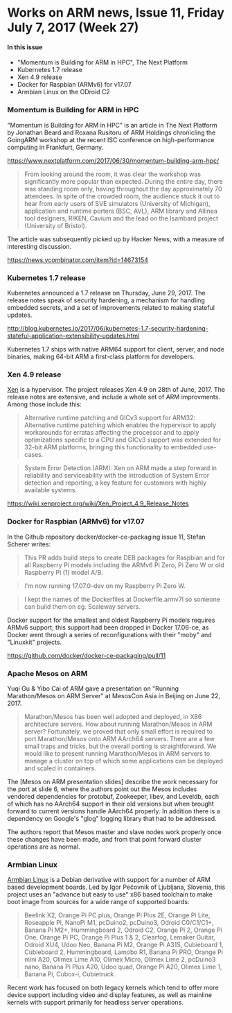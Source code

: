# Works on ARM news, Issue 11, Friday July 7, 2017 (Week 27)

#### In this issue

* "Momentum is Building for ARM in HPC", The Next Platform
* Kubernetes 1.7 release
* Xen 4.9 release
* Docker for Raspbian (ARMv6) for v17.07
* Armbian Linux on the ODroid C2

### Momentum is Building for ARM in HPC

"Momentum is Building for ARM in HPC" is an article
in The Next Platform
by Jonathan Beard and Roxana Rusitoru
of ARM Holdings
chronicling the GoingARM workshop at the recent ISC conference
on high-performance computing
in Frankfurt, Germany.
 
https://www.nextplatform.com/2017/06/30/momentum-building-arm-hpc/

> From looking around the room, it was clear the workshop was
significantly more popular than expected. During the entire day,
there was standing room only, having throughout the day approximately
70 attendees. In spite of the crowded room, the audience stuck it
out to hear from early users of SVE simulators (University of
Michigan), application and runtime porters (BSC, AVL), ARM library
and Allinea tool designers, RIKEN, Cavium and the lead on the
Isambard project (University of Bristol).

The article was subsequently picked up by Hacker News, with
a measure of interesting discussion.

https://news.ycombinator.com/item?id=14673154

### Kubernetes 1.7 release

Kubernetes announced a 1.7 release on Thursday, June 29, 2017.
The release notes speak of security hardening, a mechanism for
handling embedded secrets, and a set of improvements related
to making stateful updates.

http://blog.kubernetes.io/2017/06/kubernetes-1.7-security-hardening-stateful-application-extensibility-updates.html

Kubernetes 1.7 ships with native ARM64 support for client,
server, and node binaries, making 64-bit ARM a first-class
platform for developers.

### Xen 4.9 release

[Xen] is a hypervisor. The project releases Xen 4.9
on 28th of June, 2017. The release notes are extensive,
and include a whole set of ARM improvments. Among those
include this:

> Alternative runtime patching and GICv3 support for ARM32: Alternative
runtime patching which enables the hypervisor to apply workarounds
for erratas affecting the processor and to apply optimizations
specific to a CPU and GICv3 support was extended for 32-bit ARM
platforms, bringing this functionality to embedded use-cases.

> System Error Detection (ARM): Xen on ARM made a step forward in
reliability and serviceability with the introduction of System Error
detection and reporting, a key feature for customers with highly
available systems.

https://wiki.xenproject.org/wiki/Xen_Project_4.9_Release_Notes

[Xen]:https://xenproject.org

### Docker for Raspbian (ARMv6) for v17.07

In the Github repository docker/docker-ce-packaging issue 11, Stefan
Scherer writes:

> This PR adds build steps to create DEB packages for Raspbian and for all Raspberry Pi models including the ARMv6 Pi Zero, Pi Zero W or old Raspberry Pi (1) model A/B.

> I'm now running 17.07.0-dev on my Raspberry Pi Zero W.

> I kept the names of the Dockerfiles at Dockerfile.armv7l so someone can build them on eg. Scaleway servers.

Docker support for the smallest and oldest Raspberry Pi models 
requires ARMv6 support; this support had been dropped in Docker 17.06-ce,
as Docker went through a series of reconfigurations with their
"moby" and "Linuxkit" projects.

https://github.com/docker/docker-ce-packaging/pull/11

### Apache Mesos on ARM

Yuqi Gu & Yibo Cai of ARM gave a presentation on 
"Running Marathon/Mesos on ARM Server" at MesosCon
Asia in Beijing on June 22, 2017.

> Marathon/Mesos has been well adopted and deployed, in X86
architecture servers. How about running Marathon/Mesos in ARM server?
Fortunately, we proved that only small effort is required to port
Marathon/Mesos onto ARM AArch64 servers. There are a few small traps
and tricks, but the overall porting is straightforward. We would
like to present running Marathon/Mesos in ARM servers to manage a
cluster on top of which some applications can be deployed and scaled
in containers.

[Mesos on ARM presenation slides]:http://schd.ws/hosted_files/mesosconasia2017/5f/Running%20Mesos-Marathon%20on%20ARM%20servers.pdf

The [Mesos on ARM presentation slides] describe the work necessary
for the port at slide 6, where the authors point out the Mesos
includes vendored dependencies for protobuf, Zookeeper, libev,
and Leveldb, each of which has no AArch64 support in their old
versions but when brought forward to current versions handle
AArch64 properly. In addition there is a dependency on Google's
"glog" logging library that had to be addressed.

The authors report that Mesos master and slave nodes
work properly once these changes have been made, and
from that point forward cluster operations are as normal.

### Armbian Linux

[Armbian Linux] is a Debian derivative with support for a number
of ARM based development boards. Led by Igor Pečovnik of
Ljubljana, Slovenia, this project uses an 
"advance but easy to use" x86 based toolchain
to make boot image from sources for a wide
range of supported boards:

> Beelink X2, Orange Pi PC plus, Orange Pi Plus 2E, Orange Pi Lite,
Roseapple Pi, NanoPi M1, pcDuino2, pcDuino3, Odroid C0/C1/C1+,
Banana Pi M2+, Hummingboard 2, Odroid C2, Orange Pi 2, Orange Pi
One, Orange Pi PC, Orange Pi Plus 1 & 2, Clearfog, Lemaker Guitar,
Odroid XU4, Udoo Neo, Banana Pi M2, Orange Pi A31S, Cubieboard 1,
Cubieboard 2, Hummingboard, Lamobo R1, Banana Pi PRO, Orange Pi
mini A20, Olimex Lime A10, Olimex Micro, Olimex Lime 2, pcDuino3
nano, Banana Pi Plus A20, Udoo quad, Orange Pi A20, Olimex Lime 1,
Banana Pi, Cubox-i, Cubietruck

[Armbian Linux]:https://www.armbian.com/

Recent work has focused on both legacy kernels which tend to
offer more device support including video and display features,
as well as mainline kernels with support primarily for headless
server operations.
